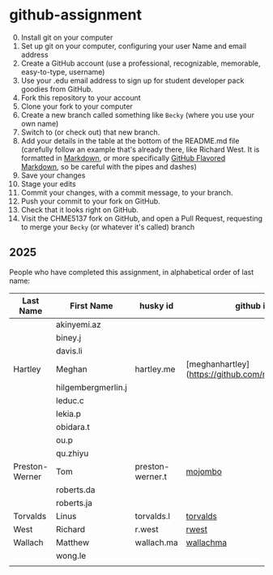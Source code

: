 # github-assignment

0. Install git on your computer
0. Set up git on your computer, configuring your user Name and email address
0. Create a GitHub account (use a professional, recognizable, memorable, easy-to-type, username)
0. Use your .edu email address to sign up for student developer pack goodies from GitHub.
1. Fork this repository to your account
2. Clone your fork to your computer
2. Create a new branch called something like `Becky` (where you use your own name)
2. Switch to (or check out) that new branch.
3. Add your details in the table at the bottom of the README.md file (carefully follow an example that's already there, like Richard West. It is formatted in [Markdown](https://www.markdownguide.org/), or more specifically [GitHub Flavored Markdown](https://docs.github.com/en/get-started/writing-on-github/getting-started-with-writing-and-formatting-on-github/basic-writing-and-formatting-syntax), so be careful with the pipes and dashes)
4. Save your changes
5. Stage your edits
6. Commit your changes, with a commit message, to your branch.
7. Push your commit to your fork on GitHub.
7. Check that it looks right on GitHub.
8. Visit the CHME5137 fork on GitHub, and open a Pull Request, requesting to merge your `Becky` (or whatever it's called) branch


## 2025

People who have completed this assignment, in alphabetical order of last name:

Last Name | First Name | husky id   | github id | avatar
----------|------------|------------|-----------|---------
   |   | akinyemi.az        |   |     
   |   | biney.j        |   |     
   |   | davis.li        |   |     
Hartley   | Meghan  | hartley.me        | [meghanhartley](https://github.com/meghanhartley  | ![meghanhartley](https://github.com/meghanhartley.png?size=40)    
   |   | hilgembergmerlin.j        |   |     
   |   | leduc.c        |   |     
   |   | lekia.p        |   |     
   |   | obidara.t        |   |     
   |   | ou.p        |   |     
   |   | qu.zhiyu        |   |     
Preston-Werner    | Tom       | preston-werner.t | [mojombo](https://github.com/mojombo) | ![mojombo](https://github.com/mojombo.png?size=40) 
   |   | roberts.da        |   |     
   |   | roberts.ja        |   |     
Torvalds   | Linus      | torvalds.l      | [torvalds](https://github.com/torvalds) | ![torvalds](https://github.com/torvalds.png?size=40)
West      | Richard    | r.west     | [rwest](https://github.com/rwest)             | ![rwest](https://github.com/rwest.png?size=40)
Wallach   | Matthew  | wallach.ma        | [wallachma](https://github.com/wallachma)  | ![wallachma](https://github.com/wallachma.png?size=40)    
   |   | wong.le        |   |     
   |   | 
